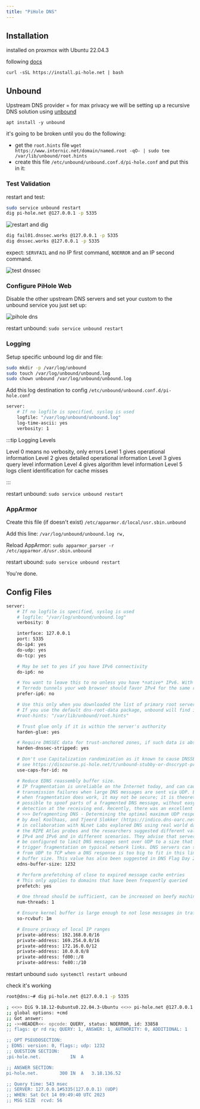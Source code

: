 ```yaml
---
title: "PiHole DNS"
---
```


## Installation

installed on proxmox with Ubuntu 22.04.3

following [docs](https://docs.pi-hole.net/main/basic-install/)

`curl -sSL https://install.pi-hole.net | bash`

## Unbound

Upstream DNS provider = for max privacy we will be setting up a recursive DNS solution using [unbound](https://docs.pi-hole.net/guides/dns/unbound/)

`apt install -y unbound`

it's going to be broken until you do the following:

- get the `root.hints` file `wget https://www.internic.net/domain/named.root -qO- | sudo tee /var/lib/unbound/root.hints`
- create this file `/etc/unbound/unbound.conf.d/pi-hole.conf` and put this in it:

### Test Validation

restart and test:

```bash
sudo service unbound restart
dig pi-hole.net @127.0.0.1 -p 5335
```

![restart and dig](/img/pihole-restart-test.png)

```bash
dig fail01.dnssec.works @127.0.0.1 -p 5335
dig dnssec.works @127.0.0.1 -p 5335
```

expect: `SERVFAIL` and no IP first command, `NOERROR` and an IP second command.

![test dnssec](/img/pihole-testdnssec.png)

### Configure PiHole Web

Disable the other upstream DNS servers and set your custom to the unbound service you just set up:

![pihole dns](/img/pihole-config-web.png)

restart unbound: `sudo service unbound restart`

### Logging

Setup specific unbound log dir and file:

```bash
sudo mkdir -p /var/log/unbound
sudo touch /var/log/unbound/unbound.log
sudo chown unbound /var/log/unbound/unbound.log
```

Add this log destination to config `/etc/unbound/unbound.conf.d/pi-hole.conf`

```bash
server:
    # If no logfile is specified, syslog is used
    logfile: "/var/log/unbound/unbound.log"
    log-time-ascii: yes
    verbosity: 1
```

:::tip Logging Levels

Level 0 means no verbosity, only errors
Level 1 gives operational information
Level 2 gives  detailed operational  information
Level 3 gives query level information
Level 4 gives  algorithm  level  information
Level 5 logs client identification for cache misses

:::

restart unbound: `sudo service unbound restart`

### AppArmor

Create this file (if doesn't exist) `/etc/apparmor.d/local/usr.sbin.unbound`

Add this line: `/var/log/unbound/unbound.log rw,`

Reload AppArmor: `sudo apparmor_parser -r /etc/apparmor.d/usr.sbin.unbound`

restart ubound: `sudo service unbound restart`

You're done.

## Config Files

```bash
server:
    # If no logfile is specified, syslog is used
    # logfile: "/var/log/unbound/unbound.log"
    verbosity: 0

    interface: 127.0.0.1
    port: 5335
    do-ip4: yes
    do-udp: yes
    do-tcp: yes

    # May be set to yes if you have IPv6 connectivity
    do-ip6: no

    # You want to leave this to no unless you have *native* IPv6. With 6to4 and
    # Terredo tunnels your web browser should favor IPv4 for the same reasons
    prefer-ip6: no

    # Use this only when you downloaded the list of primary root servers!
    # If you use the default dns-root-data package, unbound will find it automatically
    #root-hints: "/var/lib/unbound/root.hints"

    # Trust glue only if it is within the server's authority
    harden-glue: yes

    # Require DNSSEC data for trust-anchored zones, if such data is absent, the zone becomes BOGUS
    harden-dnssec-stripped: yes

    # Don't use Capitalization randomization as it known to cause DNSSEC issues sometimes
    # see https://discourse.pi-hole.net/t/unbound-stubby-or-dnscrypt-proxy/9378 for further details
    use-caps-for-id: no

    # Reduce EDNS reassembly buffer size.
    # IP fragmentation is unreliable on the Internet today, and can cause
    # transmission failures when large DNS messages are sent via UDP. Even
    # when fragmentation does work, it may not be secure; it is theoretically
    # possible to spoof parts of a fragmented DNS message, without easy
    # detection at the receiving end. Recently, there was an excellent study
    # >>> Defragmenting DNS - Determining the optimal maximum UDP response size for DNS <<<
    # by Axel Koolhaas, and Tjeerd Slokker (https://indico.dns-oarc.net/event/36/contributions/776/)
    # in collaboration with NLnet Labs explored DNS using real world data from the
    # the RIPE Atlas probes and the researchers suggested different values for
    # IPv4 and IPv6 and in different scenarios. They advise that servers should
    # be configured to limit DNS messages sent over UDP to a size that will not
    # trigger fragmentation on typical network links. DNS servers can switch
    # from UDP to TCP when a DNS response is too big to fit in this limited
    # buffer size. This value has also been suggested in DNS Flag Day 2020.
    edns-buffer-size: 1232

    # Perform prefetching of close to expired message cache entries
    # This only applies to domains that have been frequently queried
    prefetch: yes

    # One thread should be sufficient, can be increased on beefy machines. In reality for most users running on small networks or on a single machine, it should be unnecessary to seek performance enhancement by increasing num-threads above 1.
    num-threads: 1

    # Ensure kernel buffer is large enough to not lose messages in traffic spikes
    so-rcvbuf: 1m

    # Ensure privacy of local IP ranges
    private-address: 192.168.0.0/16
    private-address: 169.254.0.0/16
    private-address: 172.16.0.0/12
    private-address: 10.0.0.0/8
    private-address: fd00::/8
    private-address: fe80::/10
```

restart unbound `sudo systemctl restart unbound`

check it's working

```bash
root@dns:~# dig pi-hole.net @127.0.0.1 -p 5335

; <<>> DiG 9.18.12-0ubuntu0.22.04.3-Ubuntu <<>> pi-hole.net @127.0.0.1 -p 5335
;; global options: +cmd
;; Got answer:
;; ->>HEADER<<- opcode: QUERY, status: NOERROR, id: 33858
;; flags: qr rd ra; QUERY: 1, ANSWER: 1, AUTHORITY: 0, ADDITIONAL: 1

;; OPT PSEUDOSECTION:
; EDNS: version: 0, flags:; udp: 1232
;; QUESTION SECTION:
;pi-hole.net.			IN	A

;; ANSWER SECTION:
pi-hole.net.		300	IN	A	3.18.136.52

;; Query time: 543 msec
;; SERVER: 127.0.0.1#5335(127.0.0.1) (UDP)
;; WHEN: Sat Oct 14 09:49:40 UTC 2023
;; MSG SIZE  rcvd: 56
```
